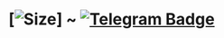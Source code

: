 # [![Size](https://img.shields.io/github/repo-size/realeu/drive?style=flat&color=black)] ~ [![Telegram Badge](https://img.shields.io/badge/-Telegram-0088CC?style=flat&logo=Telegram&logoColor=white&link=https://tx.me/MarineBots)](https://tx.me/MarineBots)
